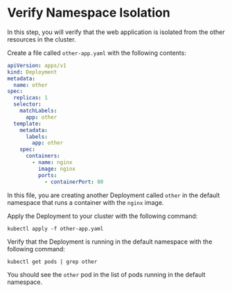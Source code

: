 # Verify Namespace Isolation

In this step, you will verify that the web application is isolated from the other resources in the cluster.

Create a file called `other-app.yaml` with the following contents:

```yaml
apiVersion: apps/v1
kind: Deployment
metadata:
  name: other
spec:
  replicas: 1
  selector:
    matchLabels:
      app: other
  template:
    metadata:
      labels:
        app: other
    spec:
      containers:
        - name: nginx
          image: nginx
          ports:
            - containerPort: 80
```

In this file, you are creating another Deployment called `other` in the default namespace that runs a container with the `nginx` image.

Apply the Deployment to your cluster with the following command:

```shell
kubectl apply -f other-app.yaml
```

Verify that the Deployment is running in the default namespace with the following command:

```shell
kubectl get pods | grep other
```

You should see the `other` pod in the list of pods running in the default namespace.
